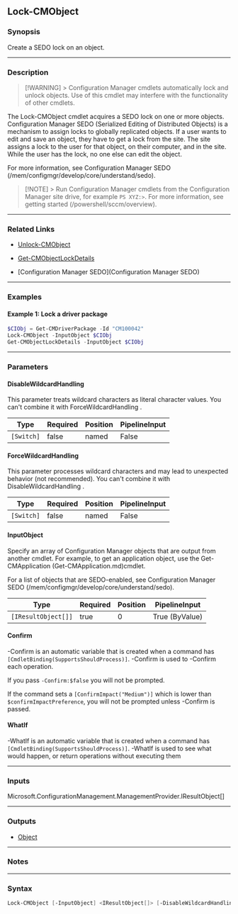 Lock-CMObject
-------------




### Synopsis
Create a SEDO lock on an object.



---


### Description

> [!WARNING] > Configuration Manager cmdlets automatically lock and unlock objects. Use of this cmdlet may interfere with the functionality of other cmdlets.



The Lock-CMObject cmdlet acquires a SEDO lock on one or more objects. Configuration Manager SEDO (Serialized Editing of Distributed Objects) is a mechanism to assign locks to globally replicated objects. If a user wants to edit and save an object, they have to get a lock from the site. The site assigns a lock to the user for that object, on their computer, and in the site. While the user has the lock, no one else can edit the object.



For more information, see Configuration Manager SEDO (/mem/configmgr/develop/core/understand/sedo).



> [!NOTE] > Run Configuration Manager cmdlets from the Configuration Manager site drive, for example `PS XYZ:>`. For more information, see getting started (/powershell/sccm/overview).



---


### Related Links
* [Unlock-CMObject](Unlock-CMObject)



* [Get-CMObjectLockDetails](Get-CMObjectLockDetails)



* [Configuration Manager SEDO](Configuration Manager SEDO)





---


### Examples
#### Example 1: Lock a driver package
```PowerShell
$CIObj = Get-CMDriverPackage -Id "CM100042"
Lock-CMObject -InputObject $CIObj
Get-CMObjectLockDetails -InputObject $CIObj
```



---


### Parameters
#### **DisableWildcardHandling**

This parameter treats wildcard characters as literal character values. You can't combine it with ForceWildcardHandling .






|Type      |Required|Position|PipelineInput|
|----------|--------|--------|-------------|
|`[Switch]`|false   |named   |False        |



#### **ForceWildcardHandling**

This parameter processes wildcard characters and may lead to unexpected behavior (not recommended). You can't combine it with DisableWildcardHandling .






|Type      |Required|Position|PipelineInput|
|----------|--------|--------|-------------|
|`[Switch]`|false   |named   |False        |



#### **InputObject**

Specify an array of Configuration Manager objects that are output from another cmdlet. For example, to get an application object, use the Get-CMApplication (Get-CMApplication.md)cmdlet.


For a list of objects that are SEDO-enabled, see Configuration Manager SEDO (/mem/configmgr/develop/core/understand/sedo).






|Type               |Required|Position|PipelineInput |
|-------------------|--------|--------|--------------|
|`[IResultObject[]]`|true    |0       |True (ByValue)|



#### **Confirm**
-Confirm is an automatic variable that is created when a command has ```[CmdletBinding(SupportsShouldProcess)]```.
-Confirm is used to -Confirm each operation.

If you pass ```-Confirm:$false``` you will not be prompted.


If the command sets a ```[ConfirmImpact("Medium")]``` which is lower than ```$confirmImpactPreference```, you will not be prompted unless -Confirm is passed.

#### **WhatIf**
-WhatIf is an automatic variable that is created when a command has ```[CmdletBinding(SupportsShouldProcess)]```.
-WhatIf is used to see what would happen, or return operations without executing them


---


### Inputs
Microsoft.ConfigurationManagement.ManagementProvider.IResultObject[]





---


### Outputs
* [Object](https://learn.microsoft.com/en-us/dotnet/api/System.Object)






---


### Notes




---


### Syntax
```PowerShell
Lock-CMObject [-InputObject] <IResultObject[]> [-DisableWildcardHandling] [-ForceWildcardHandling] [-Confirm] [-WhatIf] [<CommonParameters>]
```
